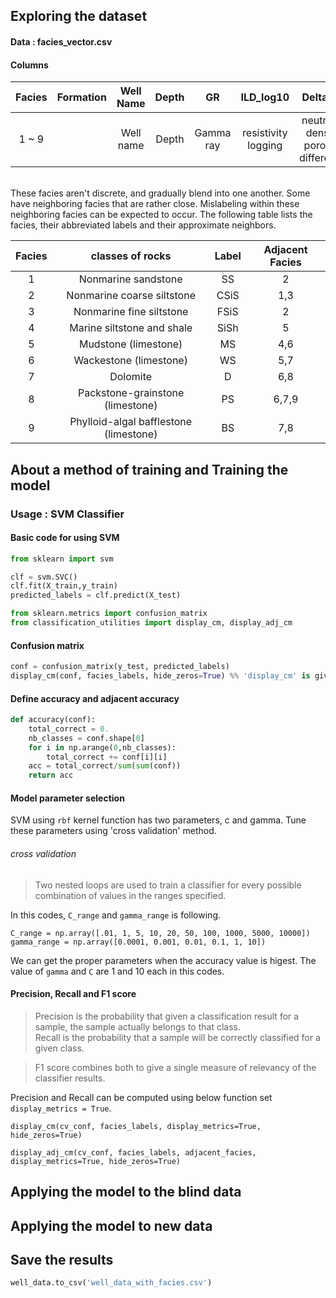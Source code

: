 ## Exploring the dataset
#### Data : facies_vector.csv
 
#### Columns

Facies|Formation|Well Name|Depth|GR|ILD_log10|DeltaPHI|PHIND|PE|NM_M|RELPOS
:---: | :---: | :---: | :---: | :---: | :---: | :---: | :---: | :---: | :---: | :---:
1 ~ 9| |Well name|Depth|Gamma ray|resistivity logging|neutron-density porosity difference| average neutron-density porosity| photoelectric effect | nonmarine-marine indicator | relative position

<br/>
These facies aren't discrete, and gradually blend into one another. Some have neighboring facies that are rather close. Mislabeling within these neighboring facies can be expected to occur. The following table lists the facies, their abbreviated labels and their approximate neighbors.


Facies |classes of rocks| Label| Adjacent Facies
:---: | :---: | :---: |:--:
1 |Nonmarine sandstone| SS| 2
2 |Nonmarine coarse siltstone| CSiS| 1,3
3 |Nonmarine fine siltstone| FSiS| 2
4 |Marine siltstone and shale| SiSh| 5
5 |Mudstone (limestone)| MS| 4,6
6 |Wackestone (limestone)| WS| 5,7
7 |Dolomite| D| 6,8
8 |Packstone-grainstone (limestone)| PS| 6,7,9
9 |Phylloid-algal bafflestone (limestone)| BS| 7,8

## About a method of training and Training the model

### Usage : SVM Classifier

#### Basic code for using SVM
```python
from sklearn import svm

clf = svm.SVC()
clf.fit(X_train,y_train)
predicted_labels = clf.predict(X_test)

from sklearn.metrics import confusion_matrix
from classification_utilities import display_cm, display_adj_cm
```

#### Confusion matrix
```python
conf = confusion_matrix(y_test, predicted_labels)
display_cm(conf, facies_labels, hide_zeros=True) %% 'display_cm' is given
```

#### Define accuracy and adjacent accuracy
```python
def accuracy(conf):
    total_correct = 0.
    nb_classes = conf.shape[0]
    for i in np.arange(0,nb_classes):
        total_correct += conf[i][i]
    acc = total_correct/sum(sum(conf))
    return acc
```

#### Model parameter selection
SVM using ```rbf``` kernel function has two parameters, c and gamma.
Tune these parameters using 'cross validation' method.

###### cross validation
>Two nested loops are used to train a classifier for every possible combination of values in the ranges specified. 

In this codes, ```C_range``` and ```gamma_range``` is following.
```
C_range = np.array([.01, 1, 5, 10, 20, 50, 100, 1000, 5000, 10000])
gamma_range = np.array([0.0001, 0.001, 0.01, 0.1, 1, 10])
```

We can get the proper parameters when the accuracy value is higest.
The value of ```gamma``` and ```C``` are 1 and 10 each in this codes.

#### Precision, Recall and F1 score
> Precision is the probability that given a classification result for a sample, the sample actually belongs to that class.</br> Recall is the probability that a sample will be correctly classified for a given class.

> F1 score combines both to give a single measure of relevancy of the classifier results.          

Precision and Recall can be computed using below function set ```display_metrics = True```.
```
display_cm(cv_conf, facies_labels, display_metrics=True, hide_zeros=True)
```
```
display_adj_cm(cv_conf, facies_labels, adjacent_facies, display_metrics=True, hide_zeros=True)
```
         
## Applying the model to the blind data

## Applying the model to new data

## Save the results
```python
well_data.to_csv('well_data_with_facies.csv')
```

